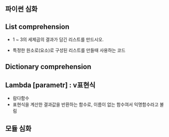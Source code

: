 ## 파이썬 심화

## List comprehension
  - 1 ~ 3의 세제곱의 결과가 담긴 리스트를 만드시오.


  * 특정한 원소로(요소)로 구성된 리스트를 만들때 사용하는 코드



## Dictionary comprehension

## Lambda [parametr] : v표현식
 - 람다함수
  - 표현식을 계산한 결과값을 반환하는 함수로, 이름이 없는 함수여서 익명함수라고 불림



  ## 모듈 심화
  